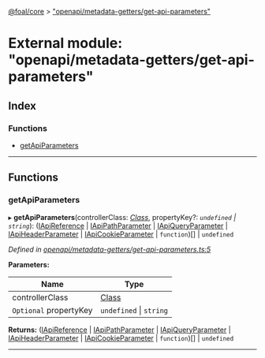 [@foal/core](../README.md) > ["openapi/metadata-getters/get-api-parameters"](../modules/_openapi_metadata_getters_get_api_parameters_.md)

# External module: "openapi/metadata-getters/get-api-parameters"

## Index

### Functions

* [getApiParameters](_openapi_metadata_getters_get_api_parameters_.md#getapiparameters)

---

## Functions

<a id="getapiparameters"></a>

###  getApiParameters

▸ **getApiParameters**(controllerClass: *[Class](_core_class_interface_.md#class)*, propertyKey?: *`undefined` \| `string`*): ([IApiReference](../interfaces/_openapi_interfaces_.iapireference.md) \| [IApiPathParameter](../interfaces/_openapi_interfaces_.iapipathparameter.md) \| [IApiQueryParameter](../interfaces/_openapi_interfaces_.iapiqueryparameter.md) \| [IApiHeaderParameter](../interfaces/_openapi_interfaces_.iapiheaderparameter.md) \| [IApiCookieParameter](../interfaces/_openapi_interfaces_.iapicookieparameter.md) \| `function`)[] \| `undefined`

*Defined in [openapi/metadata-getters/get-api-parameters.ts:5](https://github.com/FoalTS/foal/blob/aac11366/packages/core/src/openapi/metadata-getters/get-api-parameters.ts#L5)*

**Parameters:**

| Name | Type |
| ------ | ------ |
| controllerClass | [Class](_core_class_interface_.md#class) |
| `Optional` propertyKey | `undefined` \| `string` |

**Returns:** ([IApiReference](../interfaces/_openapi_interfaces_.iapireference.md) \| [IApiPathParameter](../interfaces/_openapi_interfaces_.iapipathparameter.md) \| [IApiQueryParameter](../interfaces/_openapi_interfaces_.iapiqueryparameter.md) \| [IApiHeaderParameter](../interfaces/_openapi_interfaces_.iapiheaderparameter.md) \| [IApiCookieParameter](../interfaces/_openapi_interfaces_.iapicookieparameter.md) \| `function`)[] \| `undefined`

___

